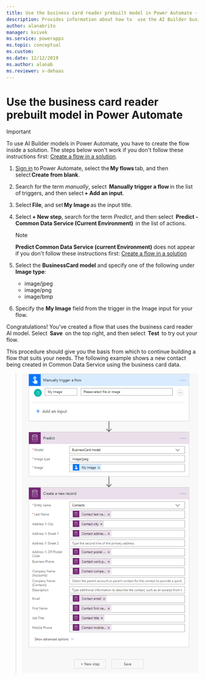 ```yaml
---
title: Use the business card reader prebuilt model in Power Automate - AI Builder | Microsoft Docs
description: Provides information about how to  use the AI Builder business card reader prebuilt model in Power Automate
author: alanabrito
manager: kvivek
ms.service: powerapps
ms.topic: conceptual
ms.custom: 
ms.date: 12/12/2019
ms.author: alanab
ms.reviewer: v-dehaas
---
```


# Use the business card reader prebuilt model in Power Automate

> [!IMPORTANT]
 > To use AI Builder models in Power Automate, you have to create the flow inside a solution. The steps below won't work if you don't follow these instructions first: [Create a flow in a solution](/flow/create-flow-solution).

1. [Sign in](https://flow.microsoft.com/signin) to Power Automate, select the **My flows** tab, and then select **Create from blank**.

1. Search for the term *manually*, select  **Manually trigger a flow** in the list of triggers, and then select **+ Add an input**.
1. Select **File**, and set **My Image** as the input title.
1. Select **+ New step**, search for the term *Predict*, and then select  **Predict - Common Data Service (Current Environment)**  in the list of actions.
    >[!NOTE]
    > **Predict Common Data Service (current Environment)** does not appear if you don't follow these instructions first: [Create a flow in a solution](/flow/create-flow-solution)
1. Select the **BusinessCard model** and specify one of the following under **Image type**:
    - image/jpeg
    - image/png
    - image/bmp
1. Specify the **My Image** field from the trigger in the Image input for your flow.

Congratulations! You've created a flow that uses the business card reader AI model. Select  **Save**  on the top right, and then select  **Test**  to try out your flow.

This procedure should give you the basis from which to continue building a flow that suits your needs. The following example shows a new contact being created in Common Data Service using the business card data.

   > !['Create new record' screen](media/flow-business-card-overview.png "'Create new record' screen")
